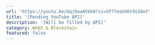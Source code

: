 ```yaml
---
url: 'https://youtu.be/GqjOaaAYbk8?si=SP77eaSX6t9iS8oY'
title: '[Pending YouTube API]'
description: '[Will be filled by API]'
category: Web3 & Blockchain
featured: false
---
```


